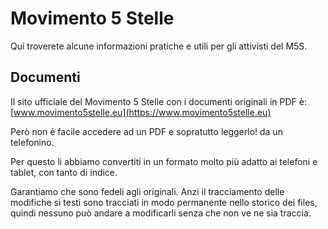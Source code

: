 # Movimento 5 Stelle

Qui troverete alcune informazioni pratiche e utili per gli attivisti del M5S.  

## Documenti
Il sito ufficiale del Movimento 5 Stelle con i documenti originali in PDF è: [www.movimento5stelle.eu](https://www.movimento5stelle.eu)

Però non è facile accedere ad un PDF e sopratutto leggerlo! da un telefonino.

Per questo li abbiamo convertiti in un formato molto più adatto ai telefoni e tablet, con tanto di indice.

Garantiamo che sono fedeli agli originali. Anzi il tracciamento delle modifiche si testi sono tracciati in modo permanente nello storico dei files, quindi nessuno può andare a modificarli senza che non ve ne sia traccia.
